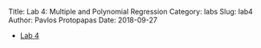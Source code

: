 Title: Lab 4: Multiple and Polynomial Regression
Category: labs
Slug: lab4
Author: Pavlos Protopapas
Date: 2018-09-27


- [Lab 4]({filename}notebook/lab4.ipynb)